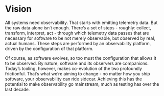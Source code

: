 # Vision

All systems need observability. That starts with emitting telemetry data. 
But the raw data alone isn’t enough. There’s a set of steps - roughly: 
collect, transform, interpret, act - through which telemetry data passes 
that are necessary for software to be not merely observable, but observed
by real, actual humans. These steps are performed by an observability platform,
driven by the configuration of that platform.

Of course, as software evolves, so too must the configuration that allows it 
to be observed. By nature, software and its observers are companions. 
Today’s tooling, however, makes co-evolution of the two profoundly frictionful. 
That’s what we’re aiming to change - no matter how you ship software, your
observability can ride sidecar. Achieving this has the potential to make 
observability go mainstream, much as testing has over the last decade.

